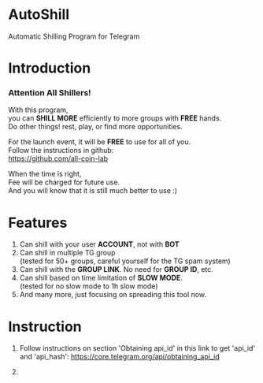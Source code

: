 # AutoShill

Automatic Shilling Program for Telegram

# Introduction

### Attention All Shillers!  
  
With this program,  
you can **SHILL MORE** efficiently to more groups with **FREE** hands.  
Do other things! rest, play, or find more opportunities.  

For the launch event,
it will be **FREE** to use for all of you.  
Follow the instructions in github:  
https://github.com/all-coin-lab

When the time is right,  
Fee will be charged for future use.  
And you will know that it is still much better to use :)  

# Features
1. Can shill with your user **ACCOUNT**, not with **BOT**  
2. Can shill in multiple TG group  
(tested for 50+ groups, careful yourself for the TG spam system)  
3. Can shill with the **GROUP LINK**. No need for **GROUP ID**, etc.  
4. Can shill based on time limitation of **SLOW MODE**.  
(tested for no slow mode to 1h slow mode)  
5. And many more, just focusing on spreading this tool now.  

# Instruction

1. Follow instructions on section 'Obtaining api_id' in this link to get 'api_id' and 'api_hash':
https://core.telegram.org/api/obtaining_api_id

2. 
